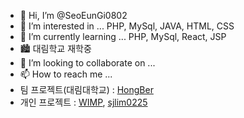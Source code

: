 - 👋 Hi, I’m @SeoEunGi0802
- 👀 I’m interested in ... PHP, MySql, JAVA, HTML, CSS
- 🌱 I’m currently learning ... PHP, MySql, React, JSP
- 🏙 대림학교 재학중
- 💞️ I’m looking to collaborate on ...
- 📫 How to reach me ...
- 팀 프로젝트(대림대학교) : [HongBer](https://github.com/SeoEunGi0802/HongBer)
- 개인 프로젝트 : [WIMP](https://github.com/SeoEunGi0802/WIMP), [sjlim0225](https://github.com/SeoEunGi0802/sjlim0225)

<!---
SeoEunGi0802/SeoEunGi0802 is a ✨ special ✨ repository because its `README.md` (this file) appears on your GitHub profile.
You can click the Preview link to take a look at your changes.
--->
